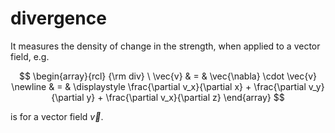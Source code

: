 # divergence
It measures the density of change in the strength, when applied to a vector field, e.g.

$$
\begin{array}{rcl}
{\rm div} \ \vec{v} & = & \vec{\nabla} \cdot  \vec{v} \newline
& = & \displaystyle \frac{\partial v_x}{\partial x} + \frac{\partial v_y}{\partial y} + \frac{\partial v_x}{\partial z}
\end{array}
$$

is for a vector field $\vec{v}$.
